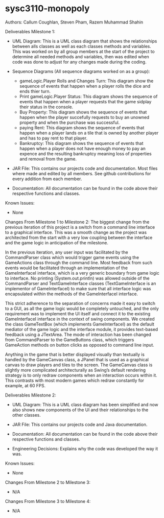 # sysc3110-monopoly

Authors: Callum Coughlan, Steven Pham, Razem Muhammad Shahin

Deliverables Milestone 1:
  - UML Diagram: This is a UML class diagram that shows the relationships between alls classes as well as each classes
  methods and variables. This was worked on by all group members at the start of the project to determine all needed methods
  and variables, then was edited when code was done to adjust for any changes made during the coding.
  
  - Sequence Diagrams (All sequence diagrams worked on as a group):
    - gameLogic.Player Rolls and Changes Turn: This diagram show the sequence of events that happen when a player rolls the dice and ends thier turn.
    - Print gameLogic.Player Status: This diagram shows the sequence of events that happen when a player requests that the game sidplay their status in the console.
    - Buy Property: This diagram shows the sequence of events that happen when the player succefully requests to buy an unowned property and when the purchase was successful.
    - paying Rent: This diagram shows the sequence of events that happen when a player lands on a tile that is owned by another player and has to pay rent to that player.
    - Bankruptcy: This diagram shows the sequence of events that happen when a player does not have enough money to pay an expence and the resulting bankruptcy meaning loss of           properties and removal from the game.
    
  - JAR File: This contains our projects code and documentation. Most files where made and edited by all members. See github contributions for 
    every addition from each member.
    
  - Documentation: All documentation can be found in the code above their respective functions and classes.
 
Known Issues:
  - None

Changes From Milestone 1 to Milestone 2:
  The biggest change from the previous iteration of this project is a switch from a command line interface to a graphical interface. This was a smooth change as the project was architected from the start with a very low coupling between the interface and the game logic in anticipation of the milestone.

In the previous iteration, any user input was facilitated by the CommandParser class which would trigger game events using the GameActions class through the command line. Most feedback from such events would be facilitated through an implementation of the GameInterfaceI interface, which is a very generic boundary from game logic to interface. No printing (System.out.println) was allowed outside of the CommandParser and TextGameInterface classes (TextGameInterface is an implementor of GameInterfaceI) to make sure that all interface logic was encapsulated within the methods of the GameInterfaceI interface.

This strict adherence to the separation of concerns made it easy to switch to a GUI, as all the game logic would be completely untouched, and the only requirement was to implement the UI itself and connect it to the existing GameInterfaceI interface in the context of swing components. We created the class GameTextBox (which implements GameInterfaceI) as the default mediator of the game logic and the interface module, it provides text-based feedback using a JTextArea. The mode of interaction has been changed from CommandParser to the GameButtons class, which triggers GameAction methods on button clicks as opposed to command line input.

Anything in the game that is better displayed visually than textually is handled by the GameCanvas class, a JPanel that is used as a graphical canvas to draw players and tiles to the screen. The GameCanvas class is slightly more complicated architecturally as Swing’s default rendering strategy is to only redraw components when an interaction occurs within it. This contrasts with most modern games which redraw constantly for example, at 60 FPS.

Deliverables Milestone 2:
  - UML Diagram: This is a UML class diagram has been simplified and now also shows new components of the UI and their relationships to the other classes.
    
  - JAR File: This contains our projects code and Java documentation.
    
  - Documentation: All documentation can be found in the code above their respective functions and classes.

  - Engineering Decisions: Explains why the code was developed the way it was.
 
Known Issues:
  - None

Changes From Milestone 2 to Milestone 3:
  - N/A

Changes From Milestone 3 to Milestone 4:
  - N/A
